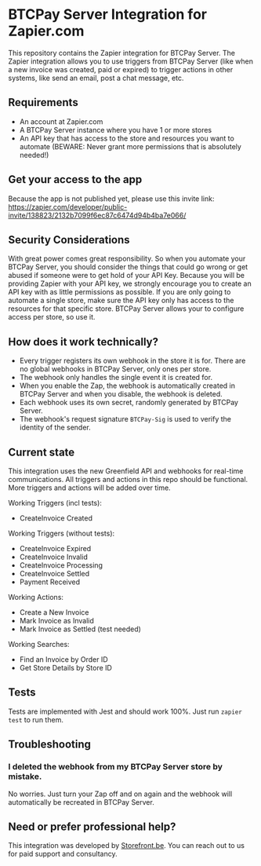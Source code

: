 # BTCPay Server Integration for Zapier.com

This repository contains the Zapier integration for BTCPay Server.
The Zapier integration allows you to use triggers from BTCPay Server (like when a new invoice was created, paid or expired) to trigger actions in other systems, like send an email, post a chat message, etc.

## Requirements
- An account at Zapier.com
- A BTCPay Server instance where you have 1 or more stores
- An API key that has access to the store and resources you want to automate (BEWARE: Never grant more permissions that is absolutely needed!)

## Get your access to the app
Because the app is not published yet, please use this invite link: https://zapier.com/developer/public-invite/138823/2132b7099f6ec87c6474d94b4ba7e066/

## Security Considerations
With great power comes great responsibility. So when you automate your BTCPay Server, you should consider the things that could go wrong or get abused if someone were to get hold of your API Key.
Because you will be providing Zapier with your API key, we strongly encourage you to create an API key with as little permissions as possible.
If you are only going to automate a single store, make sure the API key only has access to the resources for that specific store.
BTCPay Server allows your to configure access per store, so use it.

## How does it work technically?
- Every trigger registers its own webhook in the store it is for. There are no global webhooks in BTCPay Server, only ones per store.
- The webhook only handles the single event it is created for.
- When you enable the Zap, the webhook is automatically created in BTCPay Server and when you disable, the webhook is deleted.
- Each webhook uses its own secret, randomly generated by BTCPay Server. 
- The webhook's request signature `BTCPay-Sig` is used to verify the identity of the sender.

## Current state
This integration uses the new Greenfield API and webhooks for real-time communications.
All triggers and actions in this repo should be functional.
More triggers and actions will be added over time.

Working Triggers (incl tests):
- CreateInvoice Created

Working Triggers (without tests):
- CreateInvoice Expired
- CreateInvoice Invalid
- CreateInvoice Processing
- CreateInvoice Settled
- Payment Received

Working Actions:
- Create a New Invoice
- Mark Invoice as Invalid
- Mark Invoice as Settled (test needed)

Working Searches:
- Find an Invoice by Order ID
- Get Store Details by Store ID

## Tests
Tests are implemented with Jest and should work 100%. Just run `zapier test` to run them.

## Troubleshooting

### I deleted the webhook from my BTCPay Server store by mistake.
No worries. Just turn your Zap off and on again and the webhook will automatically be recreated in BTCPay Server.

## Need or prefer professional help?
This integration was developed by [Storefront.be](https://www.storefront.be). You can reach out to us for paid support and consultancy. 